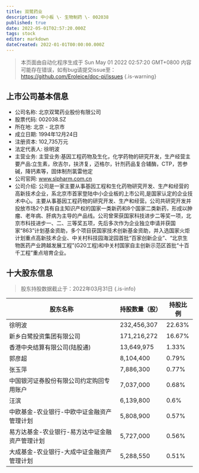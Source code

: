 ```yaml
---
title: 双鹭药业
description: 中小板 \- 生物制药 \- 002038
published: true
date: 2022-05-01T02:57:20.000Z
tags: stock
editor: markdown
dateCreated: 2022-01-01T00:00:00.000Z
---
```


> 本页面由自动化程序生成于 Sun May 01 2022 02:57:20 GMT+0800
> 内容可能存在错误，如有bug请提交issue至：https://github.com/Eroleice/doc-pi/issues
{.is-warning}

## 上市公司基本信息
- 公司名称: 北京双鹭药业股份有限公司
- 股票代码: 002038.SZ
- 所在地: 北京 - 北京市
- 成立日期: 1994年12月24日
- 注册资本: 102,735万元
- 法定代表人: 徐明波
- 主营业务: 主营业务:基因工程药物及生化，化学药物的研究开发，生产经营主要产品:立生素，欣吉尔，扶济复，迈格尔，针剂药品复合辅酶，CTP，苦参碱，降钙素等，固体制剂氯雷他定
- 公司官网: www.slpharm.com.cn
- 公司介绍: 公司是一家主要从事基因工程和生化药物研究开发、生产和经营的高新技术企业，系北京市首家登陆中小企业板的上市公司,是国家认定的企业技术中心。主要从事基因工程药物的研究开发、生产和经营。公司共研究开发并投放市场2个具有自主知识产权的国家一类新药和8个国家二类新药，形成以肿瘤、老年病、肝病为主导的产品线。公司曾荣获国家科技进步二等奖一项，北京市科技进步一、二、三等奖五项，先后多次作为企业独立申请并获国家“863”计划基金资助，多个项目获国家技术创新基金资助，并入选国家火炬计划重点高新技术企业、中关村科技园海淀园首批“百家创新企业”、“北京生物医药产业跨越发展工程”(G20工程)和中关村国家自主创新示范区首批“十百千工程”重点培育企业。


## 十大股东信息
> 股东持股数据截止于：2022年03月31日
{.is-info}

| 股东名称 | 持股数量（股） | 持股比例 |
| --- | --- | --- |
| 徐明波 | 232,456,307 | 22.63% |
| 新乡白鹭投资集团有限公司 | 171,216,272 | 16.67% |
| 香港中央结算有限公司(陆股通) | 13,649,975 | 1.33% |
| 郭彦超 | 8,104,400 | 0.79% |
| 张玉萍 | 7,886,300 | 0.77% |
| 中国银河证券股份有限公司约定购回专用账户 | 7,037,000 | 0.68% |
| 汪滨 | 6,139,800 | 0.6% |
| 中欧基金-农业银行-中欧中证金融资产管理计划 | 5,808,900 | 0.57% |
| 易方达基金-农业银行-易方达中证金融资产管理计划 | 5,727,000 | 0.56% |
| 大成基金-农业银行-大成中证金融资产管理计划 | 5,288,550 | 0.51% |




